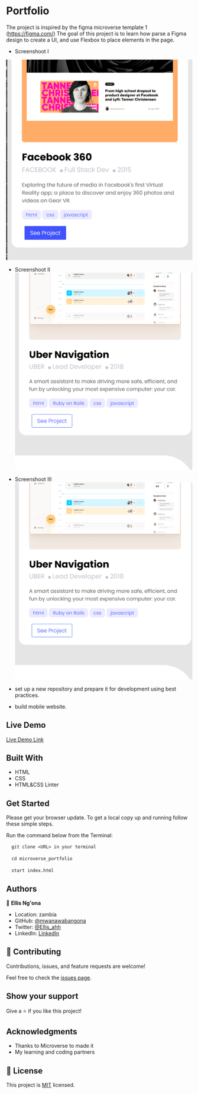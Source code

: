 # Portfolio

The project is inspired by the figma microverse template 1 (https://figma.com/)
The goal of this project is to learn how parse a Figma design to create a UI, and use Flexbox to place elements in the page.



- Screenshoot I

![screenshot](./image/mob1.PNG)


- Screenshoot II
![screenshot](./image/mob2.PNG)


- Screenshoot III
![screenshot](./image/mob3.PNG)


- set up a new repository and prepare it for development using best practices.
- build mobile website.
 

## Live Demo

[Live Demo Link](https://http://127.0.0.1:5500/index.html/)
 
## Built With

- HTML
- CSS
- HTML&CSS Linter

## Get Started

Please get your browser update.
To get a local copy up and running follow these simple steps.

Run the command below from the Terminal:

      git clone <URL> in your terminal

	  cd microverse_portfolio

	  start index.html



## Authors

👤 **Ellis Ng'ona**

- Location: zambia
- GitHub: [@mwanawabangona](https://github.com/@mwanawabangona)
- Twitter: [@Ellis_ahh](https://twitter.com/Ellis_ahh)
- LinkedIn: [LinkedIn](https://www.linkedin.com)


## 🤝 Contributing

Contributions, issues, and feature requests are welcome!

Feel free to check the [issues page](../../issues/).

## Show your support

Give a ⭐️ if you like this project!

## Acknowledgments

- Thanks to Microverse to made it
- My learning and coding partners

## 📝 License

This project is [MIT](./MIT.md) licensed.

